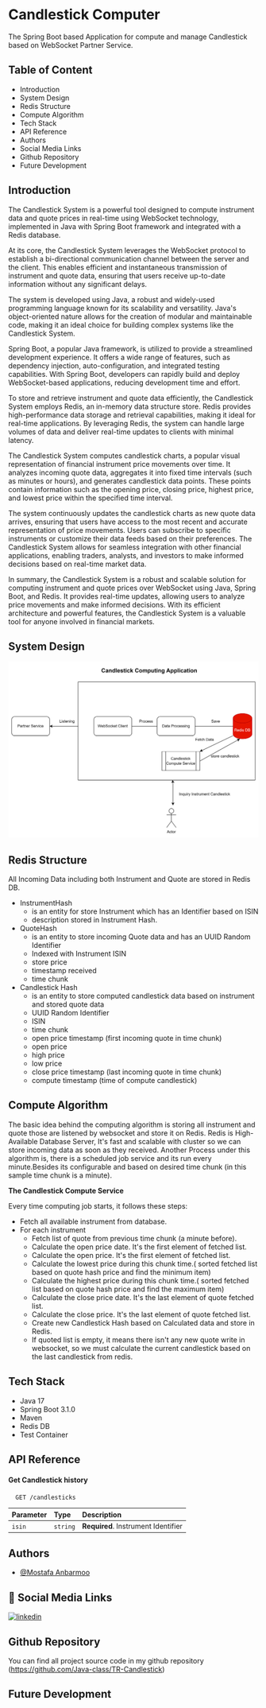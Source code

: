 # Candlestick Computer

The Spring Boot based Application for compute and manage Candlestick based on WebSocket Partner Service.

## Table of Content

- Introduction
- System Design
- Redis Structure
- Compute Algorithm
- Tech Stack
- API Reference
- Authors
- Social Media Links
- Github Repository
- Future Development

## Introduction

The Candlestick System is a powerful tool designed to compute instrument data and quote prices in real-time using
WebSocket technology, implemented in Java with Spring Boot framework and integrated with a Redis database.

At its core, the Candlestick System leverages the WebSocket protocol to establish a bi-directional communication channel
between the server and the client. This enables efficient and instantaneous transmission of instrument and quote data,
ensuring that users receive up-to-date information without any significant delays.

The system is developed using Java, a robust and widely-used programming language known for its scalability and
versatility. Java's object-oriented nature allows for the creation of modular and maintainable code, making it an ideal
choice for building complex systems like the Candlestick System.

Spring Boot, a popular Java framework, is utilized to provide a streamlined development experience. It offers a wide
range of features, such as dependency injection, auto-configuration, and integrated testing capabilities. With Spring
Boot, developers can rapidly build and deploy WebSocket-based applications, reducing development time and effort.

To store and retrieve instrument and quote data efficiently, the Candlestick System employs Redis, an in-memory data
structure store. Redis provides high-performance data storage and retrieval capabilities, making it ideal for real-time
applications. By leveraging Redis, the system can handle large volumes of data and deliver real-time updates to clients
with minimal latency.

The Candlestick System computes candlestick charts, a popular visual representation of financial instrument price
movements over time. It analyzes incoming quote data, aggregates it into fixed time intervals (such as minutes or
hours), and generates candlestick data points. These points contain information such as the opening price, closing
price, highest price, and lowest price within the specified time interval.

The system continuously updates the candlestick charts as new quote data arrives, ensuring that users have access to the
most recent and accurate representation of price movements. Users can subscribe to specific instruments or customize
their data feeds based on their preferences. The Candlestick System allows for seamless integration with other financial
applications, enabling traders, analysts, and investors to make informed decisions based on real-time market data.

In summary, the Candlestick System is a robust and scalable solution for computing instrument and quote prices over
WebSocket using Java, Spring Boot, and Redis. It provides real-time updates, allowing users to analyze price movements
and make informed decisions. With its efficient architecture and powerful features, the Candlestick System is a valuable
tool for anyone involved in financial markets.

## System Design

![img.png](img.png)

## Redis Structure

All Incoming Data including both Instrument and Quote are stored in Redis DB.

- InstrumentHash
    - is an entity for store Instrument which has an Identifier based on ISIN
    - description stored in Instrument Hash.
- QuoteHash
    - is an entity to store incoming Quote data and has an UUID Random Identifier
    - Indexed with Instrument ISIN
    - store price
    - timestamp received
    - time chunk
- Candlestick Hash
    - is an entity to store computed candlestick data based on instrument and stored quote data
    - UUID Random Identifier
    - ISIN
    - time chunk
    - open price timestamp (first incoming quote in time chunk)
    - open price
    - high price
    - low price
    - close price timestamp (last incoming quote in time chunk)
    - compute timestamp (time of compute candlestick)

## Compute Algorithm

The basic idea behind the computing algorithm is storing all instrument and quote those are listened by websocket and
store it on Redis.
Redis is High-Available Database Server, It's fast and scalable with cluster so we can store incoming data as soon as
they received.
Another Process under this algorithm is, there is a scheduled job service and its run every minute.Besides its
configurable and based on desired time chunk (in this sample time chunk is a minute).

**The Candlestick Compute Service**

Every time computing job starts, it follows these steps:

- Fetch all available instrument from database.
- For each instrument
    - Fetch list of quote from previous time chunk (a minute before).
    - Calculate the open price date. It's the first element of fetched list.
    - Calculate the open price. It's the first element of fetched list.
    - Calculate the lowest price during this chunk time.( sorted fetched list based on quote hash price and find the
      minimum
      item)
    - Calculate the highest price during this chunk time.( sorted fetched list based on quote hash price and find the
      maximum
      item)
    - Calculate the close price date. It's the last element of quote fetched list.
    - Calculate the close price. It's the last element of quote fetched list.
    - Create new Candlestick Hash based on Calculated data and store in Redis.
    - If quoted list is empty, it means there isn't any new quote write in websocket, so we must calculate the current
      candlestick based on the last candlestick from redis.

## Tech Stack

- Java 17
- Spring Boot 3.1.0
- Maven
- Redis DB
- Test Container

## API Reference

#### Get Candlestick history

```http
  GET /candlesticks
```

| Parameter | Type     | Description                         |
|:----------|:---------|:------------------------------------|
| `isin`    | `string` | **Required**. Instrument Identifier |

## Authors

- [@Mostafa Anbarmoo](https://www.github.com/java-class)

## 🔗 Social Media Links

[![linkedin](https://img.shields.io/badge/linkedin-0A66C2?style=for-the-badge&logo=linkedin&logoColor=white)](https://www.linkedin.com/in/mostafa-anbarmoo)

## Github Repository

You can find all project source code in my github repository
(https://github.com/Java-class/TR-Candlestick)

## Future Development